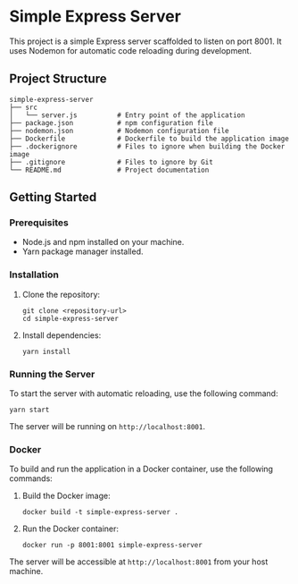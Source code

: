 # Simple Express Server

This project is a simple Express server scaffolded to listen on port 8001. It uses Nodemon for automatic code reloading during development.

## Project Structure

```
simple-express-server
├── src
│   └── server.js          # Entry point of the application
├── package.json           # npm configuration file
├── nodemon.json           # Nodemon configuration file
├── Dockerfile             # Dockerfile to build the application image
├── .dockerignore          # Files to ignore when building the Docker image
├── .gitignore             # Files to ignore by Git
└── README.md              # Project documentation
```

## Getting Started

### Prerequisites

- Node.js and npm installed on your machine.
- Yarn package manager installed.

### Installation

1. Clone the repository:
   ```
   git clone <repository-url>
   cd simple-express-server
   ```

2. Install dependencies:
   ```
   yarn install
   ```

### Running the Server

To start the server with automatic reloading, use the following command:

```
yarn start
```

The server will be running on `http://localhost:8001`.

### Docker

To build and run the application in a Docker container, use the following commands:

1. Build the Docker image:
   ```
   docker build -t simple-express-server .
   ```

2. Run the Docker container:
   ```
   docker run -p 8001:8001 simple-express-server
   ```

The server will be accessible at `http://localhost:8001` from your host machine.